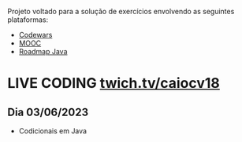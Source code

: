 Projeto voltado para a solução de exercícios envolvendo as seguintes plataformas:
* [Codewars](https://www.codewars.com/)
* [MOOC](https://java-programming.mooc.fi/)
* [Roadmap Java](https://roadmap.sh/java)

# LIVE CODING [twich.tv/caiocv18](https://www.twitch.tv/caiocv18)
## Dia 03/06/2023
* Codicionais em Java